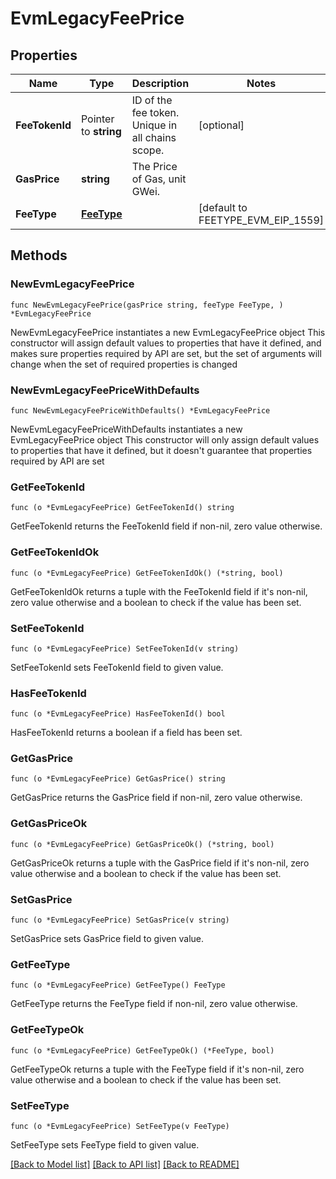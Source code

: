 # EvmLegacyFeePrice

## Properties

Name | Type | Description | Notes
------------ | ------------- | ------------- | -------------
**FeeTokenId** | Pointer to **string** | ID of the fee token. Unique in all chains scope. | [optional] 
**GasPrice** | **string** | The Price of Gas, unit GWei. | 
**FeeType** | [**FeeType**](FeeType.md) |  | [default to FEETYPE_EVM_EIP_1559]

## Methods

### NewEvmLegacyFeePrice

`func NewEvmLegacyFeePrice(gasPrice string, feeType FeeType, ) *EvmLegacyFeePrice`

NewEvmLegacyFeePrice instantiates a new EvmLegacyFeePrice object
This constructor will assign default values to properties that have it defined,
and makes sure properties required by API are set, but the set of arguments
will change when the set of required properties is changed

### NewEvmLegacyFeePriceWithDefaults

`func NewEvmLegacyFeePriceWithDefaults() *EvmLegacyFeePrice`

NewEvmLegacyFeePriceWithDefaults instantiates a new EvmLegacyFeePrice object
This constructor will only assign default values to properties that have it defined,
but it doesn't guarantee that properties required by API are set

### GetFeeTokenId

`func (o *EvmLegacyFeePrice) GetFeeTokenId() string`

GetFeeTokenId returns the FeeTokenId field if non-nil, zero value otherwise.

### GetFeeTokenIdOk

`func (o *EvmLegacyFeePrice) GetFeeTokenIdOk() (*string, bool)`

GetFeeTokenIdOk returns a tuple with the FeeTokenId field if it's non-nil, zero value otherwise
and a boolean to check if the value has been set.

### SetFeeTokenId

`func (o *EvmLegacyFeePrice) SetFeeTokenId(v string)`

SetFeeTokenId sets FeeTokenId field to given value.

### HasFeeTokenId

`func (o *EvmLegacyFeePrice) HasFeeTokenId() bool`

HasFeeTokenId returns a boolean if a field has been set.

### GetGasPrice

`func (o *EvmLegacyFeePrice) GetGasPrice() string`

GetGasPrice returns the GasPrice field if non-nil, zero value otherwise.

### GetGasPriceOk

`func (o *EvmLegacyFeePrice) GetGasPriceOk() (*string, bool)`

GetGasPriceOk returns a tuple with the GasPrice field if it's non-nil, zero value otherwise
and a boolean to check if the value has been set.

### SetGasPrice

`func (o *EvmLegacyFeePrice) SetGasPrice(v string)`

SetGasPrice sets GasPrice field to given value.


### GetFeeType

`func (o *EvmLegacyFeePrice) GetFeeType() FeeType`

GetFeeType returns the FeeType field if non-nil, zero value otherwise.

### GetFeeTypeOk

`func (o *EvmLegacyFeePrice) GetFeeTypeOk() (*FeeType, bool)`

GetFeeTypeOk returns a tuple with the FeeType field if it's non-nil, zero value otherwise
and a boolean to check if the value has been set.

### SetFeeType

`func (o *EvmLegacyFeePrice) SetFeeType(v FeeType)`

SetFeeType sets FeeType field to given value.



[[Back to Model list]](../README.md#documentation-for-models) [[Back to API list]](../README.md#documentation-for-api-endpoints) [[Back to README]](../README.md)


